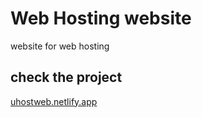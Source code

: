 # Web Hosting website
website for web hosting

## check the project
<a href="https://uhostweb.netlify.app">uhostweb.netlify.app</a>
